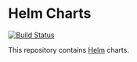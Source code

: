 # Helm Charts

[![Build Status](https://travis-ci.com/kiwigrid/helm-charts.svg?branch=master)](https://travis-ci.com/kiwigrid/helm-charts)

This repository contains [Helm](https://helm.sh) charts.
